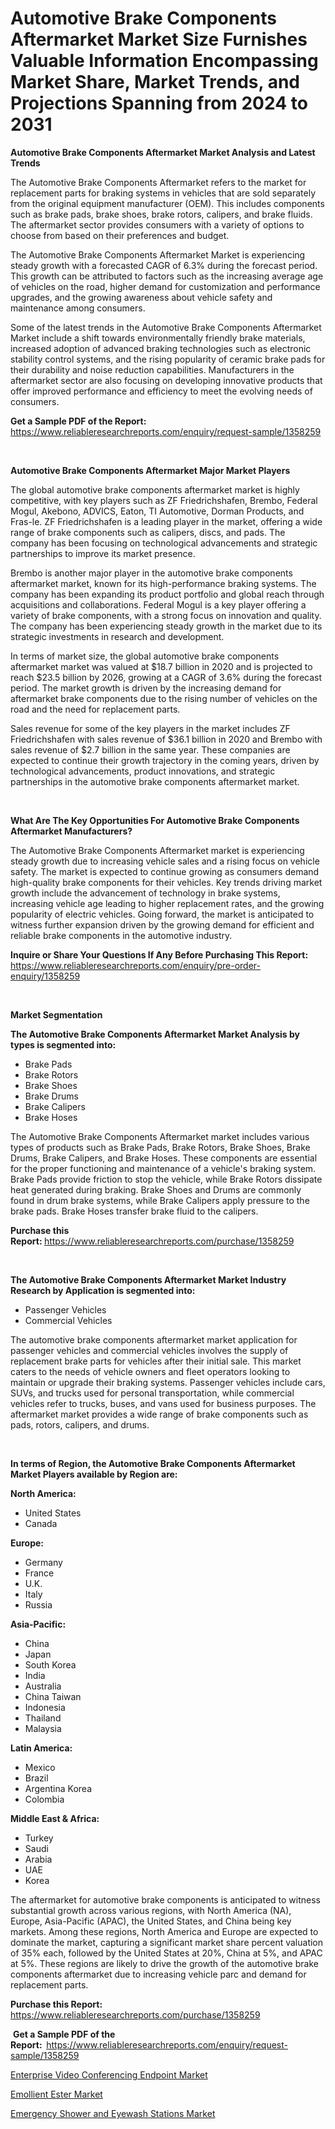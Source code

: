 <p><h1>Automotive Brake Components Aftermarket Market Size Furnishes Valuable Information Encompassing Market Share, Market Trends, and Projections Spanning from 2024 to 2031</h1></p><p><strong>Automotive Brake Components Aftermarket Market Analysis and Latest Trends</strong></p>
<p><p>The Automotive Brake Components Aftermarket refers to the market for replacement parts for braking systems in vehicles that are sold separately from the original equipment manufacturer (OEM). This includes components such as brake pads, brake shoes, brake rotors, calipers, and brake fluids. The aftermarket sector provides consumers with a variety of options to choose from based on their preferences and budget.</p><p>The Automotive Brake Components Aftermarket Market is experiencing steady growth with a forecasted CAGR of 6.3% during the forecast period. This growth can be attributed to factors such as the increasing average age of vehicles on the road, higher demand for customization and performance upgrades, and the growing awareness about vehicle safety and maintenance among consumers.</p><p>Some of the latest trends in the Automotive Brake Components Aftermarket Market include a shift towards environmentally friendly brake materials, increased adoption of advanced braking technologies such as electronic stability control systems, and the rising popularity of ceramic brake pads for their durability and noise reduction capabilities. Manufacturers in the aftermarket sector are also focusing on developing innovative products that offer improved performance and efficiency to meet the evolving needs of consumers.</p></p>
<p><strong>Get a Sample PDF of the Report:&nbsp;</strong> <a href="https://www.reliableresearchreports.com/enquiry/request-sample/1358259">https://www.reliableresearchreports.com/enquiry/request-sample/1358259</a></p>
<p>&nbsp;</p>
<p><strong>Automotive Brake Components Aftermarket Major Market Players</strong></p>
<p><p>The global automotive brake components aftermarket market is highly competitive, with key players such as ZF Friedrichshafen, Brembo, Federal Mogul, Akebono, ADVICS, Eaton, TI Automotive, Dorman Products, and Fras-le. ZF Friedrichshafen is a leading player in the market, offering a wide range of brake components such as calipers, discs, and pads. The company has been focusing on technological advancements and strategic partnerships to improve its market presence.</p><p>Brembo is another major player in the automotive brake components aftermarket market, known for its high-performance braking systems. The company has been expanding its product portfolio and global reach through acquisitions and collaborations. Federal Mogul is a key player offering a variety of brake components, with a strong focus on innovation and quality. The company has been experiencing steady growth in the market due to its strategic investments in research and development.</p><p>In terms of market size, the global automotive brake components aftermarket market was valued at $18.7 billion in 2020 and is projected to reach $23.5 billion by 2026, growing at a CAGR of 3.6% during the forecast period. The market growth is driven by the increasing demand for aftermarket brake components due to the rising number of vehicles on the road and the need for replacement parts.</p><p>Sales revenue for some of the key players in the market includes ZF Friedrichshafen with sales revenue of $36.1 billion in 2020 and Brembo with sales revenue of $2.7 billion in the same year. These companies are expected to continue their growth trajectory in the coming years, driven by technological advancements, product innovations, and strategic partnerships in the automotive brake components aftermarket market.</p></p>
<p>&nbsp;</p>
<p><strong>What Are The Key Opportunities For Automotive Brake Components Aftermarket Manufacturers?</strong></p>
<p><p>The Automotive Brake Components Aftermarket market is experiencing steady growth due to increasing vehicle sales and a rising focus on vehicle safety. The market is expected to continue growing as consumers demand high-quality brake components for their vehicles. Key trends driving market growth include the advancement of technology in brake systems, increasing vehicle age leading to higher replacement rates, and the growing popularity of electric vehicles. Going forward, the market is anticipated to witness further expansion driven by the growing demand for efficient and reliable brake components in the automotive industry.</p></p>
<p><strong>Inquire or Share Your Questions If Any Before Purchasing This Report:</strong> <a href="https://www.reliableresearchreports.com/enquiry/pre-order-enquiry/1358259">https://www.reliableresearchreports.com/enquiry/pre-order-enquiry/1358259</a></p>
<p>&nbsp;</p>
<p><strong>Market Segmentation</strong></p>
<p><strong>The Automotive Brake Components Aftermarket Market Analysis by types is segmented into:</strong></p>
<p><ul><li>Brake Pads</li><li>Brake Rotors</li><li>Brake Shoes</li><li>Brake Drums</li><li>Brake Calipers</li><li>Brake Hoses</li></ul></p>
<p><p>The Automotive Brake Components Aftermarket market includes various types of products such as Brake Pads, Brake Rotors, Brake Shoes, Brake Drums, Brake Calipers, and Brake Hoses. These components are essential for the proper functioning and maintenance of a vehicle's braking system. Brake Pads provide friction to stop the vehicle, while Brake Rotors dissipate heat generated during braking. Brake Shoes and Drums are commonly found in drum brake systems, while Brake Calipers apply pressure to the brake pads. Brake Hoses transfer brake fluid to the calipers.</p></p>
<p><strong>Purchase this Report:&nbsp;</strong><a href="https://www.reliableresearchreports.com/purchase/1358259">https://www.reliableresearchreports.com/purchase/1358259</a></p>
<p>&nbsp;</p>
<p><strong>The Automotive Brake Components Aftermarket Market Industry Research by Application is segmented into:</strong></p>
<p><ul><li>Passenger Vehicles</li><li>Commercial Vehicles</li></ul></p>
<p><p>The automotive brake components aftermarket market application for passenger vehicles and commercial vehicles involves the supply of replacement brake parts for vehicles after their initial sale. This market caters to the needs of vehicle owners and fleet operators looking to maintain or upgrade their braking systems. Passenger vehicles include cars, SUVs, and trucks used for personal transportation, while commercial vehicles refer to trucks, buses, and vans used for business purposes. The aftermarket market provides a wide range of brake components such as pads, rotors, calipers, and drums.</p></p>
<p>&nbsp;</p>
<p><strong>In terms of Region, the Automotive Brake Components Aftermarket Market Players available by Region are:</strong></p>
<p>
    <p> <strong> North America: </strong>
        <ul>
            <li>United States</li>
            <li>Canada</li>
        </ul>
        </p> 
    <p> <strong> Europe: </strong>
        <ul>
            <li>Germany</li>
            <li>France</li>
            <li>U.K.</li>
            <li>Italy</li>
            <li>Russia</li>
        </ul>
        </p> 
    <p> <strong> Asia-Pacific: </strong>
        <ul>
            <li>China</li>
            <li>Japan</li>
            <li>South Korea</li>
            <li>India</li>
            <li>Australia</li>
            <li>China Taiwan</li>
            <li>Indonesia</li>
            <li>Thailand</li>
            <li>Malaysia</li>
        </ul>
        </p> 
    <p> <strong> Latin America: </strong>
        <ul>
            <li>Mexico</li>
            <li>Brazil</li>
            <li>Argentina Korea</li>
            <li>Colombia</li>
        </ul>
        </p> 
    <p> <strong> Middle East & Africa: </strong>
        <ul>
            <li>Turkey</li>
            <li>Saudi</li>
            <li>Arabia</li>
            <li>UAE</li>
            <li>Korea</li>
        </ul>
    </p>
    </p>
<p><p>The aftermarket for automotive brake components is anticipated to witness substantial growth across various regions, with North America (NA), Europe, Asia-Pacific (APAC), the United States, and China being key markets. Among these regions, North America and Europe are expected to dominate the market, capturing a significant market share percent valuation of 35% each, followed by the United States at 20%, China at 5%, and APAC at 5%. These regions are likely to drive the growth of the automotive brake components aftermarket due to increasing vehicle parc and demand for replacement parts.</p></p>
<p><strong>Purchase this Report: </strong><a href="https://www.reliableresearchreports.com/purchase/1358259">https://www.reliableresearchreports.com/purchase/1358259</a></p>
<p>&nbsp;<strong>Get a Sample PDF of the Report:&nbsp;&nbsp;</strong><a href="https://www.reliableresearchreports.com/enquiry/request-sample/1358259">https://www.reliableresearchreports.com/enquiry/request-sample/1358259</a></p>
<p><strong></strong></p>
<p><p><a href="https://view.publitas.com/reportprime-1/enterprise-video-conferencing-endpoint-market-size-share-trends-analysis-report-by-application-regional-outlook-competitive-strategies-and-segment-forecasts-2023-2030/">Enterprise Video Conferencing Endpoint Market</a></p><p><a href="https://view.publitas.com/reportprime-1/emollient-ester-market-research-report-unlocks-analysis-on-the-market-financial-status-market-size-and-market-revenue-upto-2030/">Emollient Ester Market</a></p><p><a href="https://view.publitas.com/reportprime-1/emergency-shower-and-eyewash-stations-market-research-report-provides-thorough-industry-overview-which-offers-an-in-depth-analysis-of-product-trends-and-new-market-divisions/">Emergency Shower and Eyewash Stations Market</a></p></p>